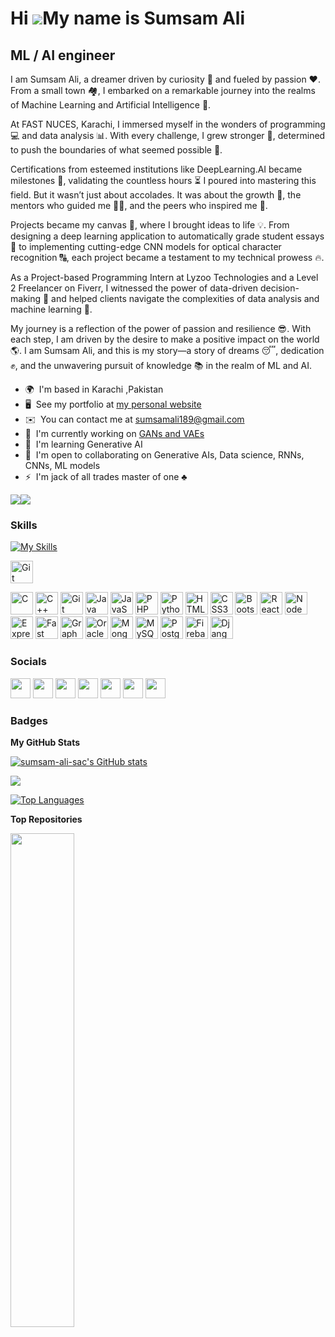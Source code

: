 Hi ![](https://user-images.githubusercontent.com/18350557/176309783-0785949b-9127-417c-8b55-ab5a4333674e.gif)My name is Sumsam Ali
==================================================================================================================================

ML / AI engineer
------------------

I am Sumsam Ali, a dreamer driven by curiosity 🧐 and fueled by passion ❤️. From a small town 🏘️, I embarked on a remarkable journey into the realms of Machine Learning and Artificial Intelligence 🤖.

At FAST NUCES, Karachi, I immersed myself in the wonders of programming 💻 and data analysis 📊. With every challenge, I grew stronger 💪, determined to push the boundaries of what seemed possible 🚀.

Certifications from esteemed institutions like DeepLearning.AI became milestones 🏅, validating the countless hours ⏳ I poured into mastering this field. But it wasn’t just about accolades. It was about the growth 🌱, the mentors who guided me 👩‍🏫, and the peers who inspired me 👥.

Projects became my canvas 🎨, where I brought ideas to life 💡. From designing a deep learning application to automatically grade student essays 📝 to implementing cutting-edge CNN models for optical character recognition 🔠, each project became a testament to my technical prowess 🔥.

As a Project-based Programming Intern at Lyzoo Technologies and a Level 2 Freelancer on Fiverr, I witnessed the power of data-driven decision-making 💯 and helped clients navigate the complexities of data analysis and machine learning 🙌.

My journey is a reflection of the power of passion and resilience 😎. With each step, I am driven by the desire to make a positive impact on the world 🌎. I am Sumsam Ali, and this is my story—a story of dreams 😴, dedication ✊, and the unwavering pursuit of knowledge 📚 in the realm of ML and AI.

* 🌍  I'm based in Karachi ,Pakistan
* 🖥️  See my portfolio at [my personal website](http://sumsam.site)
* ✉️  You can contact me at [sumsamali189@gmail.com](mailto:sumsamali189@gmail.com)
* 🚀  I'm currently working on [GANs and VAEs](http://github.com)
* 🧠  I'm learning Generative AI
* 🤝  I'm open to collaborating on Generative AIs, Data science, RNNs, CNNs, ML models
* ⚡  I'm jack of all trades master of one ♣️

<a href="https://www.github.com/sumsam-ali-sac" target="_blank" rel="noreferrer"><img
src="https://img.shields.io/github/followers/sumsam-ali-sac?logo=github&style=for-the-badge&color=a855f7&labelColor=1c1917" /></a><a href="https://www.twitter.com/CGSumsamAli" target="_blank" rel="noreferrer"><img
src="https://img.shields.io/twitter/follow/CGSumsamAli?logo=twitter&style=for-the-badge&color=a855f7&labelColor=1c1917"
/></a>

### Skills


<p align="left">
  
[![My Skills](https://skillicons.dev/icons?i=js,html,css,wasm)](https://skillicons.dev)
  
<a href="https://git-scm.com/" target="_blank" rel="noreferrer"><img src="https://skillicons.dev/icons?i=js,html,css,wasm" width="36" height="36" alt="Git" /></a>
 
<a href="https://docs.microsoft.com/en-us/cpp/?view=msvc-170" target="_blank" rel="noreferrer"><img src="https://raw.githubusercontent.com/danielcranney/readme-generator/main/public/icons/skills/c-colored.svg" width="36" height="36" alt="C" /></a>
<a href="https://docs.microsoft.com/en-us/cpp/?view=msvc-170" target="_blank" rel="noreferrer"><img src="https://raw.githubusercontent.com/danielcranney/readme-generator/main/public/icons/skills/cplusplus-colored.svg" width="36" height="36" alt="C++" /></a>
<a href="https://git-scm.com/" target="_blank" rel="noreferrer"><img src="https://raw.githubusercontent.com/danielcranney/readme-generator/main/public/icons/skills/git-colored.svg" width="36" height="36" alt="Git" /></a>
<a href="https://www.oracle.com/java/" target="_blank" rel="noreferrer"><img src="https://raw.githubusercontent.com/danielcranney/readme-generator/main/public/icons/skills/java-colored.svg" width="36" height="36" alt="Java" /></a>
<a href="https://developer.mozilla.org/en-US/docs/Web/JavaScript" target="_blank" rel="noreferrer"><img src="https://raw.githubusercontent.com/danielcranney/readme-generator/main/public/icons/skills/javascript-colored.svg" width="36" height="36" alt="JavaScript" /></a>
<a href="https://www.php.net/" target="_blank" rel="noreferrer"><img src="https://raw.githubusercontent.com/danielcranney/readme-generator/main/public/icons/skills/php-colored.svg" width="36" height="36" alt="PHP" /></a>
<a href="https://www.python.org/" target="_blank" rel="noreferrer"><img src="https://raw.githubusercontent.com/danielcranney/readme-generator/main/public/icons/skills/python-colored.svg" width="36" height="36" alt="Python" /></a>
<a href="https://developer.mozilla.org/en-US/docs/Glossary/HTML5" target="_blank" rel="noreferrer"><img src="https://raw.githubusercontent.com/danielcranney/readme-generator/main/public/icons/skills/html5-colored.svg" width="36" height="36" alt="HTML5" /></a>
<a href="https://www.w3.org/TR/CSS/#css" target="_blank" rel="noreferrer"><img src="https://raw.githubusercontent.com/danielcranney/readme-generator/main/public/icons/skills/css3-colored.svg" width="36" height="36" alt="CSS3" /></a>
<a href="https://getbootstrap.com/" target="_blank" rel="noreferrer"><img src="https://raw.githubusercontent.com/danielcranney/readme-generator/main/public/icons/skills/bootstrap-colored.svg" width="36" height="36" alt="Bootstrap" /></a>
<a href="https://reactjs.org/" target="_blank" rel="noreferrer"><img src="https://raw.githubusercontent.com/danielcranney/readme-generator/main/public/icons/skills/react-colored.svg" width="36" height="36" alt="React" /></a>
<a href="https://nodejs.org/en/" target="_blank" rel="noreferrer"><img src="https://raw.githubusercontent.com/danielcranney/readme-generator/main/public/icons/skills/nodejs-colored.svg" width="36" height="36" alt="NodeJS" /></a>
<a href="https://expressjs.com/" target="_blank" rel="noreferrer"><img src="https://raw.githubusercontent.com/danielcranney/readme-generator/main/public/icons/skills/express-colored.svg" width="36" height="36" alt="Express" /></a>
<a href="https://fastapi.tiangolo.com/" target="_blank" rel="noreferrer"><img src="https://raw.githubusercontent.com/danielcranney/readme-generator/main/public/icons/skills/fastapi-colored.svg" width="36" height="36" alt="Fast API" /></a>
<a href="https://graphql.org/" target="_blank" rel="noreferrer"><img src="https://raw.githubusercontent.com/danielcranney/readme-generator/main/public/icons/skills/graphql-colored.svg" width="36" height="36" alt="GraphQL" /></a>
<a href="https://www.oracle.com/uk/index.html" target="_blank" rel="noreferrer"><img src="https://raw.githubusercontent.com/danielcranney/readme-generator/main/public/icons/skills/oracle-colored.svg" width="36" height="36" alt="Oracle" /></a>
<a href="https://www.mongodb.com/" target="_blank" rel="noreferrer"><img src="https://raw.githubusercontent.com/danielcranney/readme-generator/main/public/icons/skills/mongodb-colored.svg" width="36" height="36" alt="MongoDB" /></a>
<a href="https://www.mysql.com/" target="_blank" rel="noreferrer"><img src="https://raw.githubusercontent.com/danielcranney/readme-generator/main/public/icons/skills/mysql-colored.svg" width="36" height="36" alt="MySQL" /></a>
<a href="https://www.postgresql.org/" target="_blank" rel="noreferrer"><img src="https://raw.githubusercontent.com/danielcranney/readme-generator/main/public/icons/skills/postgresql-colored.svg" width="36" height="36" alt="PostgreSQL" /></a>
<a href="https://firebase.google.com/" target="_blank" rel="noreferrer"><img src="https://raw.githubusercontent.com/danielcranney/readme-generator/main/public/icons/skills/firebase-colored.svg" width="36" height="36" alt="Firebase" /></a>
<a href="https://www.djangoproject.com/" target="_blank" rel="noreferrer"><img src="https://raw.githubusercontent.com/danielcranney/readme-generator/main/public/icons/skills/django-colored.svg" width="36" height="36" alt="Django" /></a>
</p>


### Socials

<p align="left"> <a href="https://discord.com/users/sumsam" target="_blank" rel="noreferrer"><img src="https://raw.githubusercontent.com/danielcranney/readme-generator/main/public/icons/socials/discord.svg" width="32" height="32" /></a> <a href="https://www.github.com/sumsam-ali-sac" target="_blank" rel="noreferrer"><img src="https://raw.githubusercontent.com/danielcranney/readme-generator/main/public/icons/socials/github.svg" width="32" height="32" /></a> <a href="https://sumsam..hashnode.dev" target="_blank" rel="noreferrer"><img src="https://raw.githubusercontent.com/danielcranney/readme-generator/main/public/icons/socials/hashnode.svg" width="32" height="32" /></a> <a href="https://www.linkedin.com/in/sumsam-ali-1157041b3/" target="_blank" rel="noreferrer"><img src="https://raw.githubusercontent.com/danielcranney/readme-generator/main/public/icons/socials/linkedin.svg" width="32" height="32" /></a> <a href="http://www.medium.com/freelancingwithsac" target="_blank" rel="noreferrer"><img src="https://raw.githubusercontent.com/danielcranney/readme-generator/main/public/icons/socials/medium.svg" width="32" height="32" /></a> <a href="https://www.stackoverflow.com/users/21260104/sumsam-ali" target="_blank" rel="noreferrer"><img src="https://raw.githubusercontent.com/danielcranney/readme-generator/main/public/icons/socials/stackoverflow.svg" width="32" height="32" /></a> <a href="https://www.twitter.com/CGSumsamAli" target="_blank" rel="noreferrer"><img src="https://raw.githubusercontent.com/danielcranney/readme-generator/main/public/icons/socials/twitter.svg" width="32" height="32" /></a></p>

### Badges

<b>My GitHub Stats</b>

<a href="http://www.github.com/sumsam-ali-sac"><img src="https://github-readme-stats.vercel.app/api?username=sumsam-ali-sac&show_icons=true&hide=&count_private=true&title_color=6366f1&text_color=ffffff&icon_color=a855f7&bg_color=0D1117&hide_border=true&show_icons=true" alt="sumsam-ali-sac's GitHub stats" /></a>

<a href="http://www.github.com/sumsam-ali-sac"><img src="https://github-readme-streak-stats.herokuapp.com/?user=sumsam-ali-sac&stroke=ffffff&background=0D1117&ring=6366f1&fire=6366f1&currStreakNum=ffffff&currStreakLabel=6366f1&sideNums=ffffff&sideLabels=ffffff&dates=ffffff&hide_border=true" /></a>

<a href="https://github.com/sumsam-ali-sac" align="left"><img src="https://github-readme-stats.vercel.app/api/top-langs/?username=sumsam-ali-sac&langs_count=10&title_color=6366f1&text_color=ffffff&icon_color=a855f7&bg_color=0D1117&hide_border=true&locale=en&custom_title=Top%20%Languages" alt="Top Languages" /></a>

<b>Top Repositories</b>

<div width="100%" align="center"><a href="https://github.com/sumsam-ali-sac/Student-auto-grading-system-using-BiLSTM" align="left"><img align="left" width="45%" src="https://github-readme-stats.vercel.app/api/pin/?username=sumsam-ali-sac&repo=Student-auto-grading-system-using-BiLSTM&title_color=6366f1&text_color=ffffff&icon_color=a855f7&bg_color=0D1117&hide_border=true&locale=en" /></a></div><br /><br /><br /><br /><br /><br /><br />
